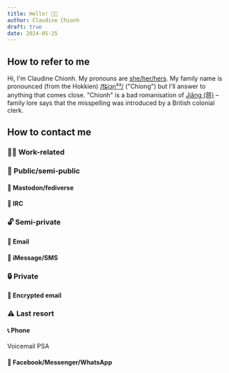 ```yaml
---
title: Hello! 👋🏼
author: Claudine Chionh
draft: true
date: 2024-05-25
---
```


## How to refer to me

Hi, I'm Claudine Chionh. My pronouns are [she/her/hers](https://pronouns.within.lgbt/she/her). My family name is pronounced (from the Hokkien) [/t͡ɕiɔŋ⁵³/](https://en.wiktionary.org/wiki/蔣#Pronunciation_1) ("Chiong") but I'll answer to anything that comes close. "Chionh" is a bad romanisation of [Jiǎng (蒋)](https://en.wikipedia.org/wiki/Ji%C7%8Eng_(surname)) – family lore says that the misspelling was introduced by a British colonial clerk.

## How to contact me

### :rainbow_flag: Work-related

### :busts_in_silhouette: Public/semi-public

#### :mammoth: Mastodon/fediverse

#### :speech_balloon: IRC

### :unlock: Semi-private

#### :email: Email

#### :iphone: iMessage/SMS

### :lock: Private

#### :closed_lock_with_key: Encrypted email

### :warning: Last resort

#### :telephone_receiver: Phone

Voicemail PSA

#### :toilet: Facebook/Messenger/WhatsApp

